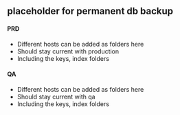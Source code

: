 
## placeholder for permanent db backup

#### PRD
- Different hosts can be added as folders here
- Should stay current with production
- Including the keys, index folders
#### QA 
- Different hosts can be added as folders here
- Should stay current with qa
- Including the keys, index folders
